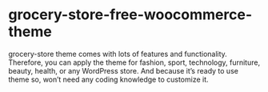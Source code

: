 # grocery-store-free-woocommerce-theme
grocery-store theme comes with lots of features and functionality. Therefore, you can apply the theme for fashion, sport, technology, furniture, beauty, health, or any WordPress store. And because it’s ready to use theme so, won’t need any coding knowledge to customize it.
